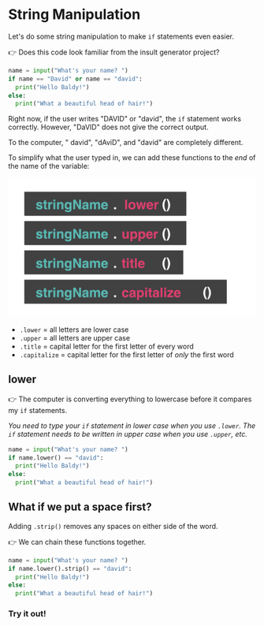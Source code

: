 # String Manipulation

Let's do some string manipulation to make `if` statements even easier.

👉 Does this code look familiar from the insult generator project?
```python
name = input("What's your name? ")
if name == "David" or name == "david":
  print("Hello Baldy!")
else: 
  print("What a beautiful head of hair!")
```
Right now, if the user writes "DAVID" or "david", the `if` statement works correctly. However, "DaVID" does not give the correct output. 

To the computer, " david", "dAviD", and "david" are completely different. 

To simplify what the user typed in, we can add these functions to the *end* of the name of the variable:

![](resources/stringname.001.png)

- `.lower` = all letters are lower case
- `.upper`  = all letters are upper case
- `.title` = capital letter for the first letter of every word
- `.capitalize` = capital letter for the first letter of *only* the first word

## lower
👉 The computer is converting everything to lowercase before it compares my `if` statements. 

*You need to type your `if` statement in lower case when you use `.lower`. The `if` statement needs to be written in upper case when you use `.upper`, etc.*
```python
name = input("What's your name? ")
if name.lower() == "david": 
  print("Hello Baldy!")
else: 
  print("What a beautiful head of hair!")
```

## What if we put a space first? 

Adding `.strip()` removes any spaces on either side of the word.

👉 We can chain these functions together.
```python
name = input("What's your name? ")
if name.lower().strip() == "david": 
  print("Hello Baldy!")
else: 
  print("What a beautiful head of hair!")
```







### Try it out!


